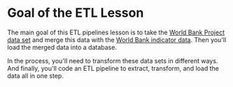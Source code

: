 # Goal of the ETL Lesson

The main goal of this ETL pipelines lesson is to take the [World Bank Project data set](https://datacatalog.worldbank.org/dataset/world-bank-projects-operations) and merge this data with the [World Bank indicator data](https://data.worldbank.org/indicator/SP.POP.TOTL). Then you'll load the merged data into a database.

In the process, you'll need to transform these data sets in different ways. And finally, you'll code an ETL pipeline to extract, transform, and load the data all in one step.